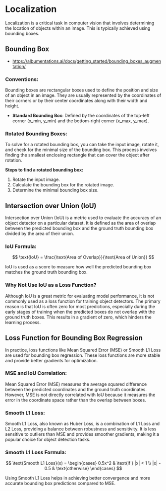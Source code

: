 # Localization

Localization is a critical task in computer vision that involves determining the location of objects within an image. This is typically achieved using bounding boxes. 


## Bounding Box

* https://albumentations.ai/docs/getting_started/bounding_boxes_augmentation/


### Conventions:

Bounding boxes are rectangular boxes used to define the position and size of an object in an image. They are usually represented by the coordinates of their corners or by their center coordinates along with their width and height.

- **Standard Bounding Box**: Defined by the coordinates of the top-left corner (x_min, y_min) and the bottom-right corner (x_max, y_max).

### Rotated Bounding Boxes:

To solve for a rotated bounding box, you can take the input image, rotate it, and check for the minimal size of the bounding box. This process involves finding the smallest enclosing rectangle that can cover the object after rotation.

**Steps to find a rotated bounding box:**
1. Rotate the input image.
2. Calculate the bounding box for the rotated image.
3. Determine the minimal bounding box size.

## Intersection over Union (IoU)

Intersection over Union (IoU) is a metric used to evaluate the accuracy of an object detector on a particular dataset. It is defined as the area of overlap between the predicted bounding box and the ground truth bounding box divided by the area of their union.

### IoU Formula:

$$
\text{IoU} = \frac{\text{Area of Overlap}}{\text{Area of Union}}
$$

IoU is used as a score to measure how well the predicted bounding box matches the ground truth bounding box.

### Why Not Use IoU as a Loss Function?

Although IoU is a great metric for evaluating model performance, it is not commonly used as a loss function for training object detectors. The primary reason is that IoU is often zero for most predictions, especially during the early stages of training when the predicted boxes do not overlap with the ground truth boxes. This results in a gradient of zero, which hinders the learning process.

## Loss Function for Bounding Box Regression

In practice, loss functions like Mean Squared Error (MSE) or Smooth L1 Loss are used for bounding box regression. These loss functions are more stable and provide better gradients for optimization.

### MSE and IoU Correlation:

Mean Squared Error (MSE) measures the average squared difference between the predicted coordinates and the ground truth coordinates. However, MSE is not directly correlated with IoU because it measures the error in the coordinate space rather than the overlap between boxes.

### Smooth L1 Loss:

Smooth L1 Loss, also known as Huber Loss, is a combination of L1 Loss and L2 Loss, providing a balance between robustness and sensitivity. It is less sensitive to outliers than MSE and provides smoother gradients, making it a popular choice for object detection tasks.

### Smooth L1 Loss Formula:

$$
\text{Smooth L1 Loss}(x) = 
\begin{cases} 
0.5x^2 & \text{if } |x| < 1 \\
|x| - 0.5 & \text{otherwise}
\end{cases}
$$

Using Smooth L1 Loss helps in achieving better convergence and more accurate bounding box predictions compared to MSE.

